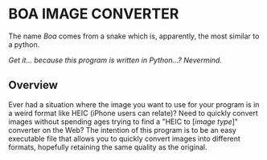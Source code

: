 # BOA IMAGE CONVERTER
The name _Boa_ comes from a snake which is, apparently, the most similar to a python.

_Get it... because this program is written in Python...? Nevermind._

## Overview
Ever had a situation where the image you want to use for your program is in a weird format like HEIC (iPhone users can relate)? Need to quickly convert images without spending ages trying to find a "HEIC to [_image type_]" converter on the Web? The intention of this program is to be an easy executable file that allows you to quickly convert images into different formats, hopefully retaining the same quality as the original.
